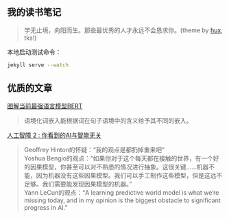 ## 我的读书笔记

> 学无止境，向阳而生。那些最优秀的人才永远不会恳求你。(theme by [hux](http://huangxuan.me/), tks!)

本地启动测试命令：

```bash
jekyll serve --watch
```

## 优质的文章

[图解当前最强语言模型BERT](https://www.jiqizhixin.com/articles/121304)

> 语境化词嵌入能根据词在句子语境中的含义给予其不同的嵌入。

[人工智障 2 : 你看到的AI与智能无关](https://www.jiqizhixin.com/articles/2019-01-21-2)

> Geoffrey Hinton的怀疑：“我的观点是都扔掉重来吧”\
> Yoshua Bengio的观点：“如果你对于这个每天都在接触的世界，有一个好的因果模型，你甚至可以对不熟悉的情况进行抽象。这很关键......机器不能，因为机器没有这些因果模型。我们可以手工制作这些模型，但是这远不足够。我们需要能发现因果模型的机器。”\
> Yann LeCun的观点：“A learning predictive world model is what we’re missing today, and in my opinion is the biggest obstacle to significant progress in AI.”

